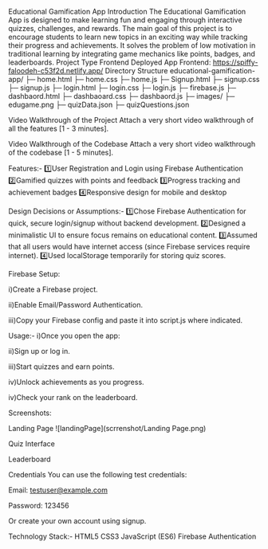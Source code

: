 Educational Gamification App
Introduction
The Educational Gamification App is designed to make learning fun and engaging through interactive quizzes, challenges, and rewards. The main goal of this project is to encourage students to learn new topics in an exciting way while tracking their progress and achievements. It solves the problem of low motivation in traditional learning by integrating game mechanics like points, badges, and leaderboards.
Project Type
Frontend
Deployed App
Frontend: https://spiffy-faloodeh-c53f2d.netlify.app/
Directory Structure
educational-gamification-app/ ├─ home.html
├─ home.css
├─ home.js
├─ Signup.html
├─ signup.css
├─ signup.js
├─ login.html
├─ login.css
├─ login.js
├─ firebase.js
├─ dashbaord.html
├─ dashbaoard.css
├─ dashbaord.js
├─ images/
├─ edugame.png
├─ quizData.json
├─ quizQuestions.json

Video Walkthrough of the Project
Attach a very short video walkthrough of all the features [1 - 3 minutes].

Video Walkthrough of the Codebase
Attach a very short video walkthrough of the codebase [1 - 5 minutes].

Features:-
1️⃣User Registration and Login using Firebase Authentication
2️⃣Gamified quizzes with points and feedback
3️⃣Progress tracking and achievement badges
4️⃣Responsive design for mobile and desktop

Design Decisions or Assumptions:-
1️⃣Chose Firebase Authentication for quick, secure login/signup without backend development.
2️⃣Designed a minimalistic UI to ensure focus remains on educational content.
3️⃣Assumed that all users would have internet access (since Firebase services require internet).
4️⃣Used localStorage temporarily for storing quiz scores.

Firebase Setup:

i)Create a Firebase project.

ii)Enable Email/Password Authentication.

iii)Copy your Firebase config and paste it into script.js where indicated.

Usage:-
i)Once you open the app:

ii)Sign up or log in.

iii)Start quizzes and earn points.

iv)Unlock achievements as you progress.

iv)Check your rank on the leaderboard.

Screenshots:

Landing Page
![landingPage](scrrenshot/Landing Page.png)


Quiz Interface

Leaderboard

Credentials
You can use the following test credentials:

Email: testuser@example.com

Password: 123456

Or create your own account using signup.

Technology Stack:-
HTML5
CSS3
JavaScript (ES6)
Firebase Authentication


